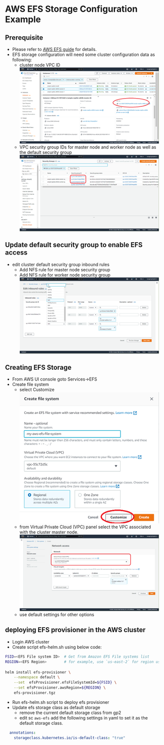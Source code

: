 # AWS EFS Storage Configuration Example

## Prerequisite

- Please refer to [AWS EFS guide](https://docs.aws.amazon.com/efs/latest/ug/getting-started.html) for details.
- EFS storage configuration will need some cluster configuration data as following:
  - cluster node VPC ID
  ![](images/aws-efs-get-vpc-id.png)
  - VPC security group IDs for master node and worker node as well as the default security group
  ![](images/aws-efs-get-security-group-ids.png)
## Update default security group to enable EFS access
- edit cluster default security group inbound rules
  - Add NFS rule for master node security group
  - Add NFS rule for worker node security group
  ![](images/aws-efs-edit-sg-add-inbound-nfs-rules.png)
## Creating EFS Storage
- From AWS UI console goto Services->EFS
- Create file system
  - select Customize
  ![](images/aws-efs-create-efs-customize.png)
  - from Virtual Private Cloud (VPC) panel select the VPC associated with the cluster master node.
  ![](images/aws-efs-create-efs-select-vpc.png)
  - use default settings for other options

## deploying EFS provisioner in the AWS cluster
- Login AWS cluster
- Create script efs-helm.sh using below code:  
```bash
FSID=<EFS File system ID>  # Get from Amazon EFS File systems list
REGION=<EFS Region>        # for example, use `us-east-2` for region us-east-2a/b/c

helm install efs-provisioner \
    --namespace default \
    --set  efsProvisioner.efsFileSystemId=${FSID} \
    --set efsProvisioner.awsRegion=${REGION} \
    efs-provisioner.tgz
```
- Run efs-helm.sh script to deploy efs provisioner
- Update efs storage class as default storage
  - remove the current default storage class from gp2
  - edit sc `aws-efs` add the following settings in yaml to set it as the default storage class.
```yaml
  annotations:
    storageclass.kubernetes.io/is-default-class: "true"
```
